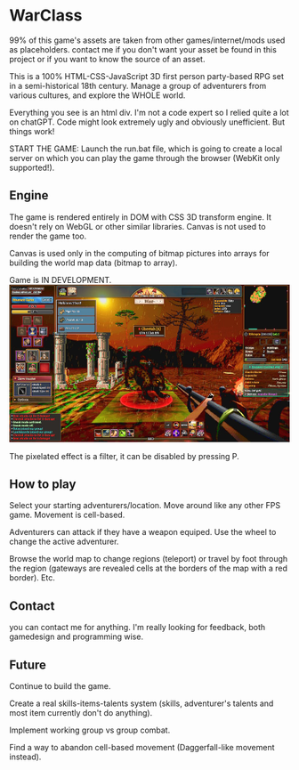 
# WarClass

99% of this game's assets are taken from other games/internet/mods used as placeholders.
contact me if you don't want your asset be found in this project or if you want to know the source of an asset.


This is a 100% HTML-CSS-JavaScript 3D first person party-based RPG set in a semi-historical 18th century.
Manage a group of adventurers from various cultures, and explore the WHOLE world.

Everything you see is an html div. I'm not a code expert so I relied quite a lot on chatGPT. Code might look extremely ugly and obviously unefficient. But things work!

START THE GAME:
Launch the run.bat file, which is going to create a local server on which you can play the game through the browser (WebKit only supported!).



## Engine

The game is rendered entirely in DOM with CSS 3D transform engine. It doesn't rely on WebGL or other similar libraries. Canvas is not used to render the game too.

Canvas is used only in the computing of bitmap pictures into arrays for building the world map data (bitmap to array).

Game is IN DEVELOPMENT.
![App Screenshot](https://github.com/haasva/WarClass-test/blob/4a994f3a3c14b226719a23c06820c8dfedd382e0/screenshot.jpg)

The pixelated effect is a filter, it can be disabled by pressing P.

## How to play

Select your starting adventurers/location. Move around like any other FPS game. Movement is cell-based.

Adventurers can attack if they have a weapon equiped. Use the wheel to change the active adventurer.

Browse the world map to change regions (teleport) or travel by foot through the region (gateways are revealed cells at the borders of the map with a red border).
Etc.

## Contact
you can contact me for anything. I'm really looking for feedback, both gamedesign and programming wise.

## Future
Continue to build the game.

Create a real skills-items-talents system (skills, adventurer's talents and most item currently don't do anything).

Implement working group vs group combat.

Find a way to abandon cell-based movement (Daggerfall-like movement instead).

